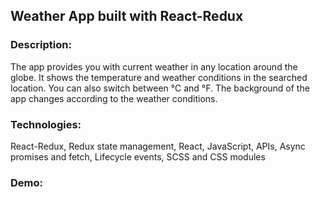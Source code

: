 ## Weather App built with React-Redux
### Description: 
The app provides you with current weather in any location around the globe. It shows the temperature and weather conditions in the searched location. You can also switch between °C and °F. The background of the app changes according to the weather conditions.

### Technologies: 
React-Redux, Redux state management, React, JavaScript, APIs, Async promises and fetch, Lifecycle events, SCSS and CSS modules

### Demo:
